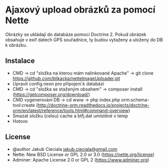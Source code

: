 Ajaxový upload obrázků za pomocí Nette
=============

Obrázky se ukládají do databáze pomocí Doctrine 2. Pokud obrázek obsahuje v exif datech GPS souřadnice, ty budou vytaženy a uloženy do DB k obrázku.

Instalace
----------

- CMD -> cd "složka na kterou mám nalinkované Apache" -> git clone https://github.com/blikacka/netteImageUploader.git
- Upravit config.neon pro připojení k databázi
- CMD -> cd "složka se staženým obsahem" -> composer install (https://getcomposer.org/download/)
- CMD vygenerování DB -> cd www -> php index.php orm:schema-tool:create (http://doctrine-orm.readthedocs.io/projects/doctrine-orm/en/latest/reference/tools.html#command-overview)
- Smazat složku (celou) cache a btfj.dat umístěné v temp
- Hotovo

License
-------
- @author Jakub Cieciala <jakub.cieciala@gmail.com>
- Nette: New BSD License or GPL 2.0 or 3.0 (https://nette.org/license)
- Adminer: Apache License 2.0 or GPL 2 (https://www.adminer.org)

